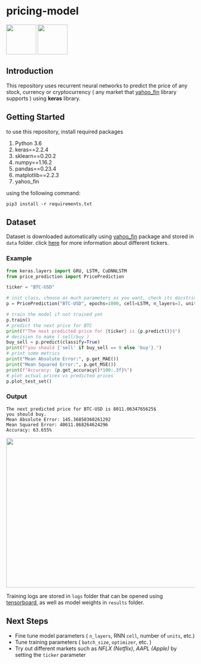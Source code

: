 # pricing-model

<img src="https://www.freelogovectors.net/wp-content/uploads/2018/07/tensorflow-logo.png" height="80">
<img src="https://s3.amazonaws.com/keras.io/img/keras-logo-2018-large-1200.png" height="80">

## Introduction
This repository uses recurrent neural networks to predict the price of any stock, currency or cryptocurrency ( any market that [yahoo_fin](http://theautomatic.net/yahoo_fin-documentation/) library supports ) using **keras** library.

## Getting Started
to use this repository, install required packages
1. Python 3.6
2. keras==2.2.4
3. sklearn==0.20.2
4. numpy==1.16.2
5. pandas==0.23.4
6. matplotlib==2.2.3
7. yahoo_fin

using the following command:
```
pip3 install -r requirements.txt
```
## Dataset
Dataset is downloaded automatically using [yahoo_fin](http://theautomatic.net/yahoo_fin-documentation/) package and stored in `data` folder. click [here](http://theautomatic.net/yahoo_fin-documentation/) for more information about different tickers.
### **Example**
```python
from keras.layers import GRU, LSTM, CuDNNLSTM
from price_prediction import PricePrediction

ticker = "BTC-USD"

# init class, choose as much parameters as you want, check its docstring
p = PricePrediction("BTC-USD", epochs=1000, cell=LSTM, n_layers=3, units=256, loss="mae", optimizer="adam")

# train the model if not trained yet
p.train()
# predict the next price for BTC
print(f"The next predicted price for {ticker} is {p.predict()}$")
# decision to make ( sell/buy )
buy_sell = p.predict(classify=True)
print(f"you should {'sell' if buy_sell == 0 else 'buy'}.")
# print some metrics
print("Mean Absolute Error:", p.get_MAE())
print("Mean Squared Error:", p.get_MSE())
print(f"Accuracy: {p.get_accuracy()*100:.3f}%")
# plot actual prices vs predicted prices
p.plot_test_set()
```
### Output
```
The next predicted price for BTC-USD is 8011.0634765625$
you should buy.
Mean Absolute Error: 145.36850360261292
Mean Squared Error: 40611.868264624296
Accuracy: 63.655%
```
<img src="images/Figure_1.png" height="400" width="600">

Training logs are stored in `logs` folder that can be opened using [tensorboard](https://github.com/tensorflow/tensorboard), as well as model weights in `results` folder.

## Next Steps
- Fine tune model parameters ( `n_layers`, RNN `cell`, number of `units`, etc.)
- Tune training parameters ( `batch_size`, `optimizer`, etc. )
- Try out different markets such as *NFLX (Netflix)*, *AAPL (Apple)* by setting the `ticker` parameter